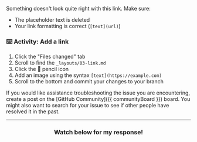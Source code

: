 Something doesn't look quite right with this link. Make sure:

- The placeholder text is deleted
- Your link formatting is correct (`[text](url)`)

### :keyboard: Activity: Add a link

1. Click the "Files changed" tab
1. Scroll to find the `_layouts/03-link.md`
1. Click the :pencil: pencil icon
1. Add an image using the syntax `[text](https://example.com)`
1. Scroll to the bottom and commit your changes to your branch

If you would like assistance troubleshooting the issue you are encountering, create a post on the [GitHub Community]({{ communityBoard }}) board. You might also want to search for your issue to see if other people have resolved it in the past.

<hr>
<h3 align="center">Watch below for my response!</h3>
